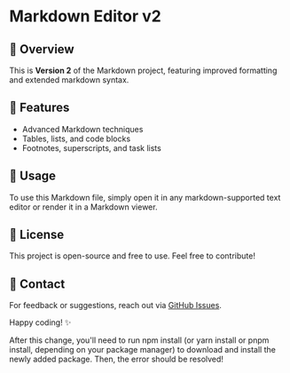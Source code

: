 # Markdown Editor v2

## 🚀 Overview
This is **Version 2** of the Markdown project, featuring improved formatting and extended markdown syntax.

## 🔧 Features
- Advanced Markdown techniques
- Tables, lists, and code blocks
- Footnotes, superscripts, and task lists

## 📂 Usage
To use this Markdown file, simply open it in any markdown-supported text editor or render it in a Markdown viewer.

## 📜 License
This project is open-source and free to use. Feel free to contribute!

## 📧 Contact
For feedback or suggestions, reach out via [GitHub Issues](https://github.com/yourproject/issues).

Happy coding! ✨


After this change, you'll need to run npm install (or yarn install or pnpm install, depending on your package manager) to download and install the newly added package. Then, the error should be resolved!
